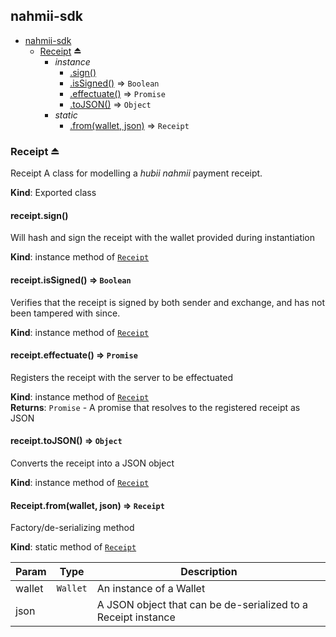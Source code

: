 <a name="module_nahmii-sdk"></a>

## nahmii-sdk

* [nahmii-sdk](#module_nahmii-sdk)
    * [Receipt](#exp_module_nahmii-sdk--Receipt) ⏏
        * _instance_
            * [.sign()](#module_nahmii-sdk--Receipt+sign)
            * [.isSigned()](#module_nahmii-sdk--Receipt+isSigned) ⇒ <code>Boolean</code>
            * [.effectuate()](#module_nahmii-sdk--Receipt+effectuate) ⇒ <code>Promise</code>
            * [.toJSON()](#module_nahmii-sdk--Receipt+toJSON) ⇒ <code>Object</code>
        * _static_
            * [.from(wallet, json)](#module_nahmii-sdk--Receipt.from) ⇒ <code>Receipt</code>

<a name="exp_module_nahmii-sdk--Receipt"></a>

### Receipt ⏏
Receipt
A class for modelling a _hubii nahmii_ payment receipt.

**Kind**: Exported class  
<a name="module_nahmii-sdk--Receipt+sign"></a>

#### receipt.sign()
Will hash and sign the receipt with the wallet provided during instantiation

**Kind**: instance method of [<code>Receipt</code>](#exp_module_nahmii-sdk--Receipt)  

<a name="module_nahmii-sdk--Receipt+isSigned"></a>

#### receipt.isSigned() ⇒ <code>Boolean</code>
Verifies that the receipt is signed by both sender and exchange, and has
not been tampered with since.

**Kind**: instance method of [<code>Receipt</code>](#exp_module_nahmii-sdk--Receipt)  
<a name="module_nahmii-sdk--Receipt+effectuate"></a>

#### receipt.effectuate() ⇒ <code>Promise</code>
Registers the receipt with the server to be effectuated

**Kind**: instance method of [<code>Receipt</code>](#exp_module_nahmii-sdk--Receipt)  
**Returns**: <code>Promise</code> - A promise that resolves to the registered receipt as JSON  
<a name="module_nahmii-sdk--Receipt+toJSON"></a>

#### receipt.toJSON() ⇒ <code>Object</code>
Converts the receipt into a JSON object

**Kind**: instance method of [<code>Receipt</code>](#exp_module_nahmii-sdk--Receipt)  
<a name="module_nahmii-sdk--Receipt.from"></a>

#### Receipt.from(wallet, json) ⇒ <code>Receipt</code>
Factory/de-serializing method

**Kind**: static method of [<code>Receipt</code>](#exp_module_nahmii-sdk--Receipt)  

| Param | Type | Description |
| --- | --- | --- |
| wallet | <code>Wallet</code> | An instance of a Wallet |
| json |  | A JSON object that can be de-serialized to a Receipt instance |

